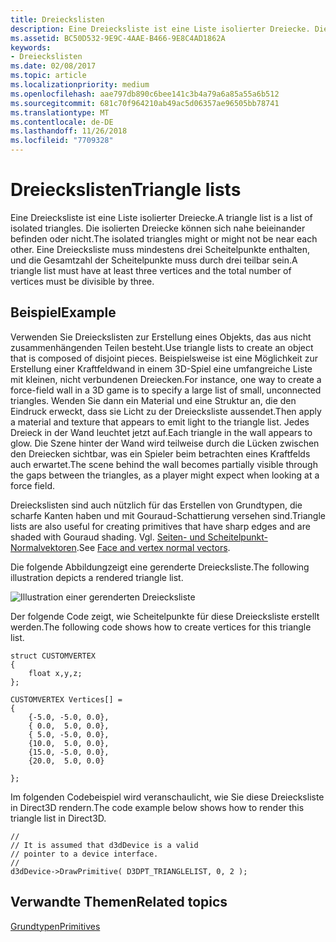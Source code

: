 ```yaml
---
title: Dreieckslisten
description: Eine Dreiecksliste ist eine Liste isolierter Dreiecke. Die isolierten Dreiecke können sich nahe beieinander befinden oder nicht. Eine Dreiecksliste muss mindestens drei Scheitelpunkte enthalten, und die Gesamtzahl der Scheitelpunkte muss durch drei teilbar sein.
ms.assetid: BC50D532-9E9C-4AAE-B466-9E8C4AD1862A
keywords:
- Dreieckslisten
ms.date: 02/08/2017
ms.topic: article
ms.localizationpriority: medium
ms.openlocfilehash: aae797db890c6bee141c3b4a79a6a85a55a6b512
ms.sourcegitcommit: 681c70f964210ab49ac5d06357ae96505bb78741
ms.translationtype: MT
ms.contentlocale: de-DE
ms.lasthandoff: 11/26/2018
ms.locfileid: "7709328"
---
```

# <a name="triangle-lists"></a><span data-ttu-id="00430-106">Dreieckslisten</span><span class="sxs-lookup"><span data-stu-id="00430-106">Triangle lists</span></span>


<span data-ttu-id="00430-107">Eine Dreiecksliste ist eine Liste isolierter Dreiecke.</span><span class="sxs-lookup"><span data-stu-id="00430-107">A triangle list is a list of isolated triangles.</span></span> <span data-ttu-id="00430-108">Die isolierten Dreiecke können sich nahe beieinander befinden oder nicht.</span><span class="sxs-lookup"><span data-stu-id="00430-108">The isolated triangles might or might not be near each other.</span></span> <span data-ttu-id="00430-109">Eine Dreiecksliste muss mindestens drei Scheitelpunkte enthalten, und die Gesamtzahl der Scheitelpunkte muss durch drei teilbar sein.</span><span class="sxs-lookup"><span data-stu-id="00430-109">A triangle list must have at least three vertices and the total number of vertices must be divisible by three.</span></span>

## <a name="span-idexamplespanspan-idexamplespanspan-idexamplespanexample"></a><span data-ttu-id="00430-110"><span id="Example"></span><span id="example"></span><span id="EXAMPLE"></span>Beispiel</span><span class="sxs-lookup"><span data-stu-id="00430-110"><span id="Example"></span><span id="example"></span><span id="EXAMPLE"></span>Example</span></span>


<span data-ttu-id="00430-111">Verwenden Sie Dreieckslisten zur Erstellung eines Objekts, das aus nicht zusammenhängenden Teilen besteht.</span><span class="sxs-lookup"><span data-stu-id="00430-111">Use triangle lists to create an object that is composed of disjoint pieces.</span></span> <span data-ttu-id="00430-112">Beispielsweise ist eine Möglichkeit zur Erstellung einer Kraftfeldwand in einem 3D-Spiel eine umfangreiche Liste mit kleinen, nicht verbundenen Dreiecken.</span><span class="sxs-lookup"><span data-stu-id="00430-112">For instance, one way to create a force-field wall in a 3D game is to specify a large list of small, unconnected triangles.</span></span> <span data-ttu-id="00430-113">Wenden Sie dann ein Material und eine Struktur an, die den Eindruck erweckt, dass sie Licht zu der Dreiecksliste aussendet.</span><span class="sxs-lookup"><span data-stu-id="00430-113">Then apply a material and texture that appears to emit light to the triangle list.</span></span> <span data-ttu-id="00430-114">Jedes Dreieck in der Wand leuchtet jetzt auf.</span><span class="sxs-lookup"><span data-stu-id="00430-114">Each triangle in the wall appears to glow.</span></span> <span data-ttu-id="00430-115">Die Szene hinter der Wand wird teilweise durch die Lücken zwischen den Dreiecken sichtbar, was ein Spieler beim betrachten eines Kraftfelds auch erwartet.</span><span class="sxs-lookup"><span data-stu-id="00430-115">The scene behind the wall becomes partially visible through the gaps between the triangles, as a player might expect when looking at a force field.</span></span>

<span data-ttu-id="00430-116">Dreieckslisten sind auch nützlich für das Erstellen von Grundtypen, die scharfe Kanten haben und mit Gouraud-Schattierung versehen sind.</span><span class="sxs-lookup"><span data-stu-id="00430-116">Triangle lists are also useful for creating primitives that have sharp edges and are shaded with Gouraud shading.</span></span> <span data-ttu-id="00430-117">Vgl. [Seiten- und Scheitelpunkt-Normalvektoren](face-and-vertex-normal-vectors.md).</span><span class="sxs-lookup"><span data-stu-id="00430-117">See [Face and vertex normal vectors](face-and-vertex-normal-vectors.md).</span></span>

<span data-ttu-id="00430-118">Die folgende Abbildungzeigt eine gerenderte Dreiecksliste.</span><span class="sxs-lookup"><span data-stu-id="00430-118">The following illustration depicts a rendered triangle list.</span></span>

![Illustration einer gerenderten Dreiecksliste](images/trilist.png)

<span data-ttu-id="00430-120">Der folgende Code zeigt, wie Scheitelpunkte für diese Dreiecksliste erstellt werden.</span><span class="sxs-lookup"><span data-stu-id="00430-120">The following code shows how to create vertices for this triangle list.</span></span>

```
struct CUSTOMVERTEX
{
    float x,y,z;
};

CUSTOMVERTEX Vertices[] = 
{
    {-5.0, -5.0, 0.0},
    { 0.0,  5.0, 0.0},
    { 5.0, -5.0, 0.0},
    {10.0,  5.0, 0.0},
    {15.0, -5.0, 0.0},
    {20.0,  5.0, 0.0}

};
```

<span data-ttu-id="00430-121">Im folgenden Codebeispiel wird veranschaulicht, wie Sie diese Dreiecksliste in Direct3D rendern.</span><span class="sxs-lookup"><span data-stu-id="00430-121">The code example below shows how to render this triangle list in Direct3D.</span></span>

```
//
// It is assumed that d3dDevice is a valid
// pointer to a device interface.
//
d3dDevice->DrawPrimitive( D3DPT_TRIANGLELIST, 0, 2 );
```

## <a name="span-idrelated-topicsspanrelated-topics"></a><span data-ttu-id="00430-122"><span id="related-topics"></span>Verwandte Themen</span><span class="sxs-lookup"><span data-stu-id="00430-122"><span id="related-topics"></span>Related topics</span></span>


[<span data-ttu-id="00430-123">Grundtypen</span><span class="sxs-lookup"><span data-stu-id="00430-123">Primitives</span></span>](primitives.md)

 

 





